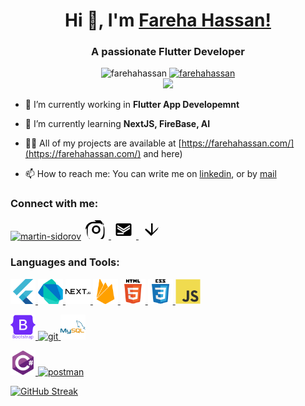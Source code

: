 <!--
### Hi there 👋
- 🔭 I'm Fareha Hassan a software engineer.
- 🌱 I’m currently learning Flutter Development.
- 👯 I’m looking to collaborate on New Technologies and projects
- 📫 How to reach me: contact@farehahassan.com
- 😄 Pronouns: she
- ⚡ Fun fact: I'm a web developer too😊
- 🌐 My Website : [farehahassan.com](https://farehahassan.com) -->



<h1 align="center">Hi 👋, I'm <a href="https://farehahassan.com">Fareha Hassan!</a></h1>
<h3 align="center">A passionate Flutter Developer</h3>

<div align="center">
  <img src="https://komarev.com/ghpvc/?username=farehahassan&label=Profile%20views&color=48c030&style=flat" height="25" width="130" alt="farehahassan" />
  <a href="https://www.buymeacoffee.com/farehahassan"> <img src="https://cdn.buymeacoffee.com/buttons/v2/default-yellow.png" height="40" width="140" alt="farehahassan" /></a>
</div>

<div align="center">
  <a href="https://u8views.com/github/farehahassan"><img src="https://u8views.com/api/v1/github/profiles/35573364/views/day-week-month-total-count.svg"></a>
</div>

<!-- <div align="center"> <img src="https://github.com/Matrix278/Matrix278/blob/master/assets/matrix-has-you.gif" alt="matrix278" /> </div> -->

<!-- <p align="left"> <a href="https://github.com/ryo-ma/github-profile-trophy"><img src="https://github-profile-trophy.vercel.app/?username=matrix278&theme=onedark&row=2&column=3" alt="matrix278" /></a> </p> -->

- 🔭 I’m currently working in **Flutter App Developemnt**

- 🌱 I’m currently learning **NextJS, FireBase, AI**

<!-- - 🤝 I’m looking for help with any sorting algorithms on any programming language in [Algorithms project](https://github.com/Matrix278/algorithms) -->

- 👨‍💻 All of my projects are available at [https://farehahassan.com/](https://farehahassan.com/) and here)

- 📫 How to reach me: You can write me on [linkedin]([https://www.linkedin.com/in/fareha-hassan-90a7b7221/]), or by [mail](mailto:Contact@farehahassan.com)



<h3 align="left">Connect with me:</h3>
<p align="left">
  <a href="https://www.linkedin.com/in/fareha-hassan-90a7b7221/" target="blank"><img align="center" src="https://raw.githubusercontent.com/rahuldkjain/github-profile-readme-generator/master/src/images/icons/Social/linked-in-alt.svg" alt="martin-sidorov" height="30" width="40" /></a>
<a href="https://www.instagram.com/farehadev/" target="_blank">
  <svg xmlns="http://www.w3.org/2000/svg" viewBox="0 0 24 24" width="40" height="30"><path fill="none" d="M0 0h24v24H0z"/><path d="M11.997 2.04c-2.326 0-2.608.011-3.524.051-1.916.089-3.24.408-4.363.877a6.392 6.392 0 0 0-2.966 1.966 6.392 6.392 0 0 0-1.966 2.966c-.469 1.123-.788 2.447-.877 4.363C.011 9.39 0 9.671 0 11.997s.011 2.608.051 3.524c.089 1.916.408 3.24.877 4.363a6.392 6.392 0 0 0 1.966 2.966 6.392 6.392 0 0 0 2.966 1.966c1.123.469 2.447.788 4.363.877 0 .041.181.051.524.051s.484-.01.524-.051c1.916-.089 3.24-.408 4.363-.877a6.392 6.392 0 0 0 2.966-1.966 6.392 6.392 0 0 0 1.966-2.966c.469-1.123.788-2.447.877-4.363.04-.916.051-1.198.051-3.524s-.011-2.608-.051-3.524c-.089-1.916-.408-3.24-.877-4.363a6.392 6.392 0 0 0-1.966-2.966 6.392 6.392 0 0 0-2.966-1.966c-1.123-.469-2.447-.788-4.363-.877-.916-.04-1.198-.051-3.524-.051zm0 1.98c2.31 0 2.573.01 3.472.05 1.71.079 2.637.384 3.204.645.823.343 1.416.765 2.043 1.392.627.627 1.049 1.22 1.392 2.043.261.567.566 1.494.645 3.204.041.898.05 1.162.05 3.472s-.01 2.573-.05 3.472c-.079 1.71-.384 2.637-.645 3.204-.343.823-.765 1.416-1.392 2.043-.627.627-1.22 1.049-2.043 1.392-.567.261-1.494.566-3.204.645-.898.041-1.162.05-3.472.05s-2.573-.01-3.472-.05c-1.71-.079-2.637-.384-3.204-.645-.823-.343-1.416-.765-2.043-1.392-.627-.627-1.049-1.22-1.392-2.043-.261-.567-.566-1.494-.645-3.204-.041-.898-.05-1.162-.05-3.472s.01-2.573.05-3.472c.079-1.71.384-2.637.645-3.204.343-.823.765-1.416 1.392-2.043.627-.627 1.22-1.049 2.043-1.392.567-.261 1.494-.566 3.204-.645.898-.041 1.162-.05 3.472-.05zM12 6.516a5.484 5.484 0 1 0 0 10.968 5.484 5.484 0 0 0 0-10.968zm0 8.592a3.108 3.108 0 1 1 0-6.216 3.108 3.108 0 0 1 0 6.216zm8.936-10.98c.535 0 .967.432.967.967s-.432.967-.967.967c-.535 0-.967-.432-.967-.967s.432-.967.967-.967z"/></svg>
</a>
<a href="mailto:Contact@farehahassan.com" target="_blank">
  <svg xmlns="http://www.w3.org/2000/svg" viewBox="0 0 24 24" width="40" height="30"><path fill="none" d="M0 0h24v24H0z"/><path d="M20 4H4a2 2 0 0 0-2 2v12a2 2 0 0 0 2 2h16a2 2 0 0 0 2-2V6a2 2 0 0 0-2-2zm0 4l-8 5-8-5V6l8 5 8-5v2zm0 3l-8 5-8-5V9l8 5 8-5v2zm-8 5v2H4v-2h8z"/></svg>
</a>
<a href="https://www.farehahassan.com" target="_blank">
  <svg xmlns="http://www.w3.org/2000/svg" viewBox="0 0 24 24" width="40" height="30"><path fill="none" d="M0 0h24v24H0z"/><path d="M20 12l-8 8-8-8 1.414-1.414L12 16.172V4h2v12.172l7.586-7.586L20 12z"/></svg>
</a>


 <!-- <a href="https://www.hackerrank.com/matrix27" target="blank"><img align="center" src="https://raw.githubusercontent.com/rahuldkjain/github-profile-readme-generator/master/src/images/icons/Social/hackerrank.svg" alt="matrix27" height="30" width="40" /></a>
  <a href="https://codepen.io/matrix27" target="blank"><img align="center" src="https://raw.githubusercontent.com/rahuldkjain/github-profile-readme-generator/master/src/images/icons/Social/codepen.svg" alt="matrix27" height="30" width="40" /></a>
  <a href="https://martin-sidorov.medium.com/" target="blank"><img align="center" src="https://raw.githubusercontent.com/rahuldkjain/github-profile-readme-generator/master/src/images/icons/Social/medium.svg" alt="@martin.sidorov27" height="30" width="40" /></a>
  <a href="https://stackoverflow.com/users/11167914" target="blank"><img align="center" src="https://raw.githubusercontent.com/rahuldkjain/github-profile-readme-generator/master/src/images/icons/Social/stack-overflow.svg" alt="11167914" height="30" width="40" /></a>
  <a href="https://www.leetcode.com/matrix278" target="blank"><img align="center" src="https://raw.githubusercontent.com/rahuldkjain/github-profile-readme-generator/master/src/images/icons/Social/leet-code.svg" alt="matrix278" height="30" width="40" /></a>
  <a href="https://www.showwcase.com/matrix278" target="blank"><img align="center" src="https://www.showwcase.com/favicon.png" alt="matrix278" height="30" width="40" /></a>
  <a href="https://www.polywork.com/matrix278" target="blank"><img align="center" src="https://www.polywork.com/assets/favicon/apple-icon-57x57-49bf05211cd5ebece3be3898101ac4b1d320d45bcbaa5b48f3dbf3dc33c8b3b3.png" alt="matrix278" height="30" width="40" /></a>
  <a href="https://cord.co/candidate/account/u/candidate/57771" target="blank"><img align="center" src="https://assets.co-hire.com/react/p/cord-icon-180.png" alt="martin" height="30" width="40" /></a>
</p>
-->

<h3 align="left">Languages and Tools:</h3>
<p align="left">
  
  <a href="https://flutter.dev/" target="_blank">
  <img src="https://raw.githubusercontent.com/devicons/devicon/master/icons/flutter/flutter-original.svg" alt="Flutter" width="40" height="40"/>
</a>
<a href="https://dart.dev/" target="_blank">
  <img src="https://raw.githubusercontent.com/devicons/devicon/master/icons/dart/dart-original.svg" alt="Dart" width="40" height="40"/>
</a>
<a href="https://nextjs.org/" target="_blank">
  <img src="https://raw.githubusercontent.com/devicons/devicon/master/icons/nextjs/nextjs-original-wordmark.svg" alt="Next.js" width="40" height="40"/>
</a>
<a href="https://firebase.google.com/" target="_blank">
  <img src="https://raw.githubusercontent.com/devicons/devicon/master/icons/firebase/firebase-plain.svg" alt="Firebase" width="40" height="40"/>
</a>
  <a href="https://www.w3.org/html/" target="_blank"> <img src="https://raw.githubusercontent.com/devicons/devicon/master/icons/html5/html5-original-wordmark.svg" alt="html5" width="40" height="40"/> </a>
  <a href="https://www.w3schools.com/css/" target="_blank"> <img src="https://raw.githubusercontent.com/devicons/devicon/master/icons/css3/css3-original-wordmark.svg" alt="css3" width="40" height="40"/> </a>
  <a href="https://developer.mozilla.org/en-US/docs/Web/JavaScript" target="_blank"> <img src="https://raw.githubusercontent.com/devicons/devicon/master/icons/javascript/javascript-original.svg" alt="javascript" width="40" height="40"/> </a>

  <a href="https://getbootstrap.com" target="_blank"> <img src="https://raw.githubusercontent.com/devicons/devicon/master/icons/bootstrap/bootstrap-plain-wordmark.svg" alt="bootstrap" width="40" height="40"/> </a>
  <a href="https://git-scm.com/" target="_blank"> <img src="https://www.vectorlogo.zone/logos/git-scm/git-scm-icon.svg" alt="git" width="40" height="40"/> </a>
  <a href="https://www.mysql.com/" target="_blank"> <img src="https://raw.githubusercontent.com/devicons/devicon/master/icons/mysql/mysql-original-wordmark.svg" alt="mysql" width="40" height="40"/> </a>
 
 
  <a href="https://www.w3schools.com/cs/" target="_blank"> <img src="https://raw.githubusercontent.com/devicons/devicon/master/icons/csharp/csharp-original.svg" alt="csharp" width="40" height="40"/> </a>
  <a href="https://postman.com" target="_blank"> <img src="https://www.vectorlogo.zone/logos/getpostman/getpostman-icon.svg" alt="postman" width="40" height="40"/> </a>
 
</p>

<!-- <h3 align="left">Support:</h3>
<p>
  <a href="https://www.buymeacoffee.com/matrix278"> <img align="left" src="https://cdn.buymeacoffee.com/buttons/v2/default-yellow.png" height="45" width="170" alt="matrix278" /></a>
</p> -->


[![GitHub Streak](https://github-readme-streak-stats.herokuapp.com?user=farehahassan&theme=radical&hide_border=true&border_radius=8.4)](https://git.io/streak-stats)
<!--![Matrix](https://github.com/Matrix278/Matrix278/blob/master/assets/cmatrix.gif)-->
